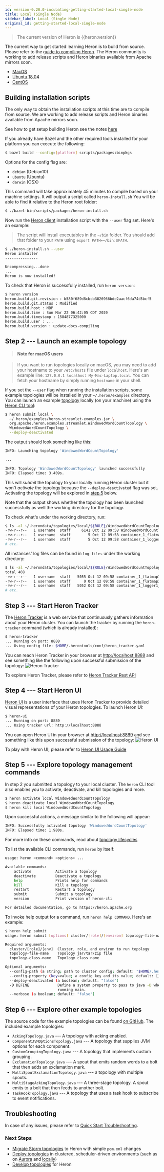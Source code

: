 ```yaml
---
id: version-0.20.0-incubating-getting-started-local-single-node
title: Local (Single Node)
sidebar_label: Local (Single Node)
original_id: getting-started-local-single-node
---
```

<!--
    Licensed to the Apache Software Foundation (ASF) under one
    or more contributor license agreements.  See the NOTICE file
    distributed with this work for additional information
    regarding copyright ownership.  The ASF licenses this file
    to you under the Apache License, Version 2.0 (the
    "License"); you may not use this file except in compliance
    with the License.  You may obtain a copy of the License at
      http://www.apache.org/licenses/LICENSE-2.0
    Unless required by applicable law or agreed to in writing,
    software distributed under the License is distributed on an
    "AS IS" BASIS, WITHOUT WARRANTIES OR CONDITIONS OF ANY
    KIND, either express or implied.  See the License for the
    specific language governing permissions and limitations
    under the License.
-->

> The current version of Heron is {{heron:version}}

The current way to get started learning Heron is to build from source. 
Please refer to the [guide to compiling Heron](compiling-overview). The Heron community is working to add release scripts and Heron
binaries available from Apache mirrors soon.

* [MacOS](#macos-homebrew)
* [Ubuntu 18.04](#using-installation-scripts)
* [CentOS](#using-installation-scripts)

## Building installation scripts

The only way to obtain the installation scripts at this time are to compile from source.  We are working to add release scripts and Heron
binaries available from Apache mirrors soon.

See how to get setup building Heron see the notes [here](compiling-overview.md)

If you already have Bazel and the other required tools installed for your platform you can execute the following:

```bash
$ bazel build --config=[platform] scripts/packages:binpkgs
```
Options for the config flag are:
* `debian` (Debian10)
* `ubuntu` (Ubuntu)
* `darwin` (OSX)

This command will take approximately 45 minutes to compile based on your machine settings. 
 It will output a script called `heron-install.sh`  You will be able to find it relative to the Heron root folder:
 
 ```bash
$ ./bazel-bin/scripts/packages/heron-install.sh 
```

Now run the [Heron client](user-manuals-heron-cli) installation script with the `--user` flag set. Here's an example:

> The script will install executables in the `~/bin` folder. You should add that folder to your `PATH` using `export PATH=~/bin:$PATH`.

```bash
$ ./heron-install.sh --user
Heron installer
---------------

Uncompressing...done
...
Heron is now installed!
```

To check that Heron is successfully installed, run `heron version`:

```bash
$ heron version
heron.build.git.revision : b580f689d8cbcb3026966bde2aacf6da74d5bcf5
heron.build.git.status : Modified
heron.build.host : MBP
heron.build.time : Sun Mar 22 06:42:05 CDT 2020
heron.build.timestamp : 1584877325000
heron.build.user : ...
heron.build.version : update-docs-compiling
```

## Step 2 --- Launch an example topology

> #### Note for macOS users

> If you want to run topologies locally on macOS, you may need to add your
> hostname to your `/etc/hosts` file under `localhost`. Here's an example line:
> `127.0.0.1 localhost My-Mac-Laptop.local`. You can fetch your hostname by simply
> running `hostname` in your shell.

If you set the `--user` flag when running the installation scripts, some example
topologies will be installed in your `~/.heron/examples` directory. You can
launch an example [topology](heron-topology-concepts) locally (on your machine)
using the [Heron CLI tool](user-manuals-heron-cli):

```bash
$ heron submit local \
  ~/.heron/examples/heron-streamlet-examples.jar \
  org.apache.heron.examples.streamlet.WindowedWordCountTopology \
  WindowedWordCountTopology \
  --deploy-deactivated
```

The output should look something like this:

```bash
INFO: Launching topology 'WindowedWordCountTopology'

...

INFO: Topology 'WindowedWordCountTopology' launched successfully
INFO: Elapsed time: 3.409s.
```

This will *submit* the topology to your locally running Heron cluster but it
won't *activate* the topology because the `--deploy-deactivated` flag was set.
Activating the topology will be explored in [step
5](#step-5-explore-topology-management-commands) below.

Note that the output shows whether the topology has been launched successfully as well
the working directory for the topology.

To check what's under the working directory, run:

```bash
$ ls -al ~/.herondata/topologies/local/${ROLE}/WindowedWordCountTopology
-rw-r--r--   1 username  staff     6141 Oct 12 09:58 WindowedWordCountTopology.defn
-rw-r--r--   1 username  staff        5 Oct 12 09:58 container_1_flatmap1_4.pid
-rw-r--r--   1 username  staff        5 Oct 12 09:58 container_1_logger1_3.pid
# etc.
```

All instances' log files can be found in `log-files` under the working directory:

```bash
$ ls -al ~/.herondata/topologies/local/${ROLE}/WindowedWordCountTopology/log-files
total 408
-rw-r--r--   1 username  staff   5055 Oct 12 09:58 container_1_flatmap1_4.log.0
-rw-r--r--   1 username  staff      0 Oct 12 09:58 container_1_flatmap1_4.log.0.lck
-rw-r--r--   1 username  staff   5052 Oct 12 09:58 container_1_logger1_3.log.0
# etc.
```

## Step 3 --- Start Heron Tracker

The [Heron Tracker](user-manuals-heron-tracker-runbook) is a web service that
continuously gathers information about your Heron cluster. You can launch the
tracker by running the `heron-tracker` command (which is already installed):

```bash
$ heron-tracker
... Running on port: 8888
... Using config file: $HOME/.herontools/conf/heron_tracker.yaml
```

You can reach Heron Tracker in your browser at [http://localhost:8888](http://localhost:8888)
and see something like the following upon successful submission of the topology:
![Heron Tracker](assets/heron-tracker.png)

To explore Heron Tracker, please refer to [Heron Tracker Rest API](user-manuals-tracker-rest)

## Step 4 --- Start Heron UI

[Heron UI](user-manuals-heron-ui-runbook) is a user interface that uses Heron Tracker to
provide detailed visual representations of your Heron topologies. To launch
Heron UI:

```bash
$ heron-ui
... Running on port: 8889
... Using tracker url: http://localhost:8888
```

You can open Heron UI in your browser at [http://localhost:8889](http://localhost:8889)
and see something like this upon successful submission of the topology:
![Heron UI](assets/heron-ui.png)

To play with Heron UI, please refer to [Heron UI Usage Guide](guides-ui-guide)

## Step 5 --- Explore topology management commands

In step 2 you submitted a topology to your local cluster. The `heron` CLI tool
also enables you to activate, deactivate, and kill topologies and more.

```bash
$ heron activate local WindowedWordCountTopology
$ heron deactivate local WindowedWordCountTopology
$ heron kill local WindowedWordCountTopology
```

Upon successful actions, a message similar to the following will appear:

```bash
INFO: Successfully activated topology 'WindowedWordCountTopology'
INFO: Elapsed time: 1.980s.
```

For more info on these commands, read about [topology
lifecycles](heron-topology-concepts#topology-lifecycle).

To list the available CLI commands, run `heron` by itself:

```bash
usage: heron <command> <options> ...

Available commands:
    activate           Activate a topology
    deactivate         Deactivate a topology
    help               Prints help for commands
    kill               Kill a topology
    restart            Restart a topology
    submit             Submit a topology
    version            Print version of heron-cli

For detailed documentation, go to https://heron.apache.org
```

To invoke help output for a command, run `heron help COMMAND`. Here's an
example:

```bash
$ heron help submit
usage: heron submit [options] cluster/[role]/[environ] topology-file-name topology-class-name [topology-args]

Required arguments:
  cluster/[role]/[env]  Cluster, role, and environ to run topology
  topology-file-name    Topology jar/tar/zip file
  topology-class-name   Topology class name

Optional arguments:
  --config-path (a string; path to cluster config; default: "$HOME/.heron/conf")
  --config-property (key=value; a config key and its value; default: [])
  --deploy-deactivated (a boolean; default: "false")
  -D DEFINE             Define a system property to pass to java -D when
                        running main.
  --verbose (a boolean; default: "false")
```

## Step 6 --- Explore other example topologies

The source code for the example topologies can be found
[on
GitHub](https://github.com/apache/incubator-heron/tree/master/examples/src/java/org/apache/heron/examples).
The included example topologies:

* `AckingTopology.java` --- A topology with acking enabled.
* `ComponentJVMOptionsTopology.java` --- A topology that supplies JVM options
  for each component.
* `CustomGroupingTopology.java` --- A topology that implements custom grouping.
* `ExclamationTopology.java` --- A spout that emits random words to a bolt that
  then adds an exclamation mark.
* `MultiSpoutExclamationTopology.java` --- a topology with multiple spouts.
* `MultiStageAckingTopology.java` --- A three-stage topology. A spout emits to a
  bolt that then feeds to another bolt.
* `TaskHookTopology.java` --- A topology that uses a task hook to subscribe to
   event notifications.

## Troubleshooting
In case of any issues, please refer to [Quick Start Troubleshooting](getting-started-troubleshooting-guide).

### Next Steps

* [Migrate Storm topologies](getting-started-migrate-storm-topologies) to Heron with simple `pom.xml`
  changes
* [Deploy topologies](deployment-overview) in clustered, scheduler-driven
  environments (such as on [Aurora](schedulers-aurora-cluster)
  and [locally](schedulers-local))
* [Develop topologies](heron-architecture) for Heron
